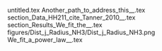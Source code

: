 untitled.tex
Another_path_to_address_this__.tex
section_Data_HH211_cite_Tanner_2010__.tex
section_Results_We_fit_the__.tex
figures/Dist_j_Radius_NH3/Dist_j_Radius_NH3.png
We_fit_a_power_law__.tex